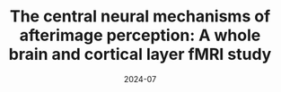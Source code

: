 ---
title: "The central neural mechanisms of afterimage perception: A whole brain and cortical layer fMRI study"
project: consciousness
date: 2024-07
conference: 2024_ASSC
presenters: 
    - kronemer
summary:
file: 
layout: presentation
---